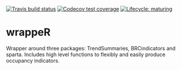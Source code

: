 <!-- badges: start -->
[![Travis build status](https://travis-ci.com/robboyd/wrappeR.svg?branch=master)](https://travis-ci.com/robboyd/wrappeR)
[![Codecov test coverage](https://codecov.io/gh/robboyd/wrappeR/branch/master/graph/badge.svg)](https://codecov.io/gh/robboyd/wrappeR?branch=master)
[![Lifecycle: maturing](https://img.shields.io/badge/lifecycle-maturing-blue.svg)](https://www.tidyverse.org/lifecycle/#maturing)
<!-- badges: end -->

# wrappeR
Wrapper around three packages: TrendSummaries, BRCindicators and sparta. Includes high level functions to flexibly and easily produce occupancy indicators.

